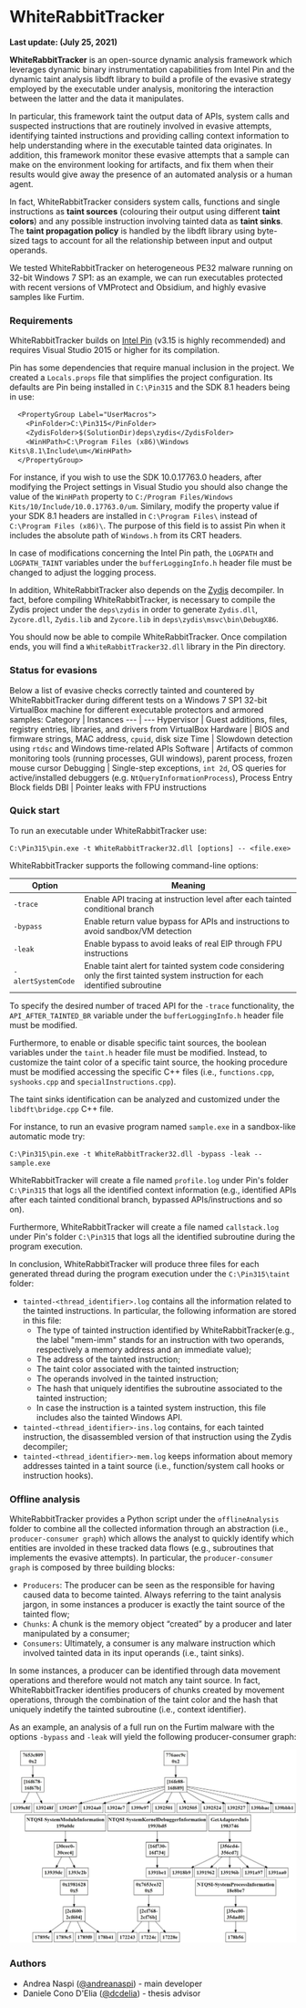 # WhiteRabbitTracker

**Last update: (July 25, 2021)** 

**WhiteRabbitTracker** is an open-source dynamic analysis framework which leverages dynamic binary instrumentation capabilities from Intel Pin and the dynamic taint analysis libdft library to build a profile of the evasive strategy employed by the executable under analysis, monitoring the interaction between the latter and the data it manipulates.

In particular, this framework taint the output data of APIs, system calls and suspected instructions that are routinely involved in evasive attempts, identifying tainted instructions and providing calling context information to help understanding where in the executable tainted data originates. In addition, this framework monitor these evasive attempts that a sample can make on the environment looking for artifacts, and fix them when their results would give away the presence of an automated analysis or a human agent.

In fact, WhiteRabbitTracker considers system calls, functions and single instructions as **taint sources** (colouring their output using different **taint colors**) and any possible instruction involving tainted data as **taint sinks**. The **taint propagation policy** is handled by the libdft library using byte-sized tags to account for all the relationship between input and output operands.

We tested WhiteRabbitTracker on heterogeneous PE32 malware running on 32-bit Windows 7 SP1: as an example, we can run executables protected with recent versions of VMProtect and Obsidium, and highly evasive samples like Furtim.


### Requirements

WhiteRabbitTracker builds on [Intel Pin](https://software.intel.com/en-us/articles/pin-a-dynamic-binary-instrumentation-tool) (v3.15 is highly recommended) and requires Visual Studio 2015 or higher for its compilation.

Pin has some dependencies that require manual inclusion in the project. We created a `Locals.props` file that simplifies the project configuration. Its defaults are Pin being installed in `C:\Pin315` and the SDK 8.1 headers being in use: 

```
  <PropertyGroup Label="UserMacros">
    <PinFolder>C:\Pin315</PinFolder>
    <ZydisFolder>$(SolutionDir)deps\zydis</ZydisFolder>
    <WinHPath>C:\Program Files (x86)\Windows Kits\8.1\Include\um</WinHPath>
  </PropertyGroup>
```

For instance, if you wish to use the SDK 10.0.17763.0 headers, after modifying the Project settings in Visual Studio
you should also change the value of the `WinHPath` property to `C:/Program Files/Windows Kits/10/Include/10.0.17763.0/um`. Similary, modify the property value if your SDK 8.1 headers are installed in `C:\Program Files\` instead of `C:\Program Files (x86)\`. The purpose of this field is to assist Pin when it includes the absolute path of `Windows.h` from its CRT headers.

In case of modifications concerning the Intel Pin path, the `LOGPATH` and `LOGPATH_TAINT` variables under the `bufferLoggingInfo.h` header file must be changed to adjust the logging process.

In addition, WhiteRabbitTracker also depends on the [Zydis](https://github.com/zyantific/zydis) decompiler. In fact, before compiling WhiteRabbitTracker, is necessary to compile the Zydis project under the `deps\zydis` in order to generate `Zydis.dll`, `Zycore.dll`, `Zydis.lib` and `Zycore.lib` in `deps\zydis\msvc\bin\DebugX86`.

You should now be able to compile WhiteRabbitTracker. Once compilation ends, you will find a `WhiteRabbitTracker32.dll` library in the Pin directory.

### Status for evasions

Below a list of evasive checks correctly tainted and countered by WhiteRabbitTracker during different tests on a Windows 7 SP1 32-bit VirtualBox machine for different executable protectors and armored samples:
Category | Instances
--- | --- 
Hypervisor | Guest additions, files, registry entries, libraries, and drivers from VirtualBox
Hardware | BIOS and firmware strings, MAC address, `cpuid`, disk size
Time | Slowdown detection using `rtdsc` and Windows time-related APIs
Software | Artifacts of common monitoring tools (running processes, GUI windows), parent process, frozen mouse cursor
Debugging | Single-step exceptions, `int 2d`, OS queries for active/installed debuggers (e.g. `NtQueryInformationProcess`), Process Entry Block fields
DBI | Pointer leaks with FPU instructions

### Quick start

To run an executable under WhiteRabbitTracker use:

```
C:\Pin315\pin.exe -t WhiteRabbitTracker32.dll [options] -- <file.exe>
```

WhiteRabbitTracker supports the following command-line options:

Option | Meaning
--- | --- 
`-trace` | Enable API tracing at instruction level after each tainted conditional branch
`-bypass` | Enable return value bypass for APIs and instructions to avoid sandbox/VM detection 
`-leak` | Enable bypass to avoid leaks of real EIP through FPU instructions
`-alertSystemCode` | Enable taint alert for tainted system code considering only the first tainted system instruction for each identified subroutine 

To specify the desired number of traced API for the `-trace` functionality, the `API_AFTER_TAINTED_BR` variable under the `bufferLoggingInfo.h` header file must be modified.

Furthermore, to enable or disable specific taint sources, the boolean variables under the `taint.h` header file must be modified. Instead, to customize the taint color of a specific taint source, the hooking procedure must be modified accessing the specific C++ files (i.e., `functions.cpp`, `syshooks.cpp` and `specialInstructions.cpp`).

The taint sinks identification can be analyzed and customized under the `libdft\bridge.cpp` C++ file.

For instance, to run an evasive program named `sample.exe` in a sandbox-like automatic mode try:

```
C:\Pin315\pin.exe -t WhiteRabbitTracker32.dll -bypass -leak -- sample.exe
```

WhiteRabbitTracker will create a file named `profile.log` under Pin's folder `C:\Pin315` that logs all the identified context information (e.g., identified APIs after each tainted conditional branch, bypassed APIs/instructions and so on).

Furthermore, WhiteRabbitTracker will create a file named `callstack.log` under Pin's folder `C:\Pin315` that logs all the identified subroutine during the program execution.

In conclusion, WhiteRabbitTracker will produce three files for each generated thread during the program execution under the `C:\Pin315\taint` folder:
* `tainted-<thread_identifier>.log` contains all the information related to the tainted instructions. In particular, the following information are stored in this file:
  * The type of tainted instruction identified by WhiteRabbitTracker(e.g., the label "mem-imm" stands for an instruction with two operands, respectively a memory address and an immediate value);
  * The address of the tainted instruction;
  * The taint color associated with the tainted instruction;
  * The operands involved in the tainted instruction;
  * The hash that uniquely identifies the subroutine associated to the tainted instruction;
  * In case the instruction is a tainted system instruction, this file includes also the tainted Windows API.
* `tainted-<thread_identifier>-ins.log` contains, for each tainted instruction, the disassembled version of that instruction using the Zydis decompiler;
* `tainted-<thread_identifier>-mem.log` keeps information about memory addresses tainted in a taint source (i.e., function/system call hooks or instruction hooks).

### Offline analysis

WhiteRabbitTracker provides a Python script under the `offlineAnalysis` folder to combine all the collected information through an abstraction (i.e., `producer-consumer graph`) which allows the analyst to quickly identify which entities are involded in these tracked data flows (e.g., subroutines that implements the evasive attempts). In particular, the `producer-consumer graph` is composed by three building blocks:
* `Producers`: The producer can be seen as the responsible for having caused data to become tainted. Always referring to the taint analysis jargon, in some instances a producer is exactly the taint source of the tainted flow;
* `Chunks`: A chunk is the memory object “created” by a producer and later manipulated by a consumer;
* `Consumers`: Ultimately, a consumer is any malware instruction which involved tainted data in its input operands (i.e., taint sinks).

In some instances, a producer can be identified through data movement operations and therefore would not match any taint source. In fact, WhiteRabbitTracker identifies producers of chunks created by movement operations, through the combination of the taint color and the hash that uniquely indetify the tainted subroutine (i.e., context identifier).

As an example, an analysis of a full run on the Furtim malware with the options `-bypass` and `-leak` will yield the following producer-consumer graph:

![Furtim full run](docs/furtim_complete_analysis.jpg)

### Authors
* Andrea Naspi ([@andreanaspi](https://github.com/AndreaNaspi)) - main developer
* Daniele Cono D'Elia ([@dcdelia](https://github.com/dcdelia)) - thesis advisor
